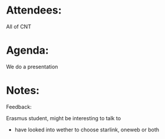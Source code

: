 
# Attendees:
All of CNT

# Agenda:

We do a presentation 

# Notes:
Feedback: 

Erasmus student, might be interesting to talk to
- have looked into wether to choose starlink, oneweb or both
